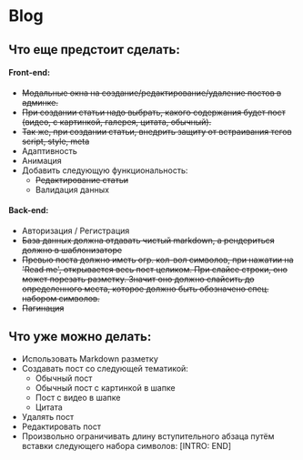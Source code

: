 # Blog
## Что еще предстоит сделать:

#### Front-end:
* ~~Модальные окна на создание/редактирование/удаление постов в админке.~~
* ~~При создании статьи надо выбрать, какого содержания будет пост (видео, с картинкой, галерея, цитата, обычный).~~
* ~~Так же, при создании статьи, внедрить защиту от встраивания тегов script, style, meta~~
* Адаптивность
* Анимация
* Добавить следующую функциональность:
  * ~~Редактирование статьи~~
  * Валидация данных


#### Back-end:
* Авторизация / Регистрация
* ~~База данных должна отдавать чистый markdown, а рендериться должно в шаблонизаторе~~
* ~~Превью поста должно иметь огр. кол-вол символов, при нажатии на 'Read me', открывается весь пост целиком. При слайсе строки, оно может порезать разметку. Значит оно должно слайсить до определенного места, которое должно быть обозначено спец. набором символов.~~
* ~~Пагинация~~

## Что уже можно делать:
* Использовать Markdown разметку
* Создавать пост со следующей тематикой:
  * Обычный пост
  * Обычный пост с картинкой в шапке
  * Пост с видео в шапке
  * Цитата
* Удалять пост
* Редактировать пост
* Произвольно ограничивать длину вступительного абзаца путём вставки следующего набора символов: [INTRO: END]

